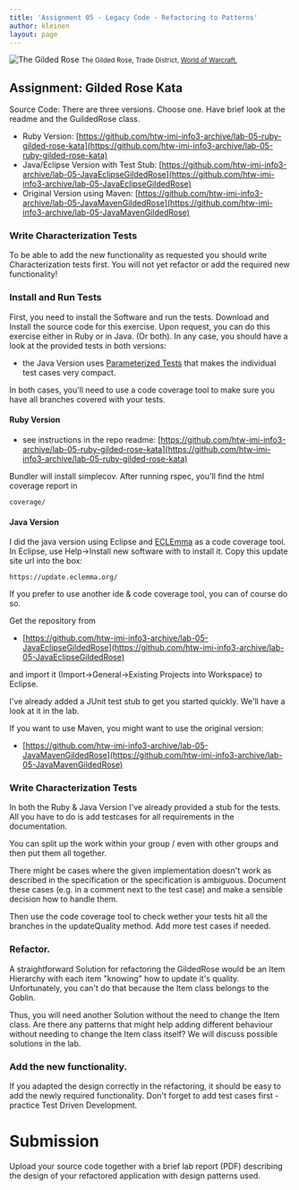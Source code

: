 ```yaml
---
title: 'Assignment 05 - Legacy Code - Refactoring to Patterns'
author: kleinen
layout: page
---
```




![The Gilded Rose](../images/The_Gilded_Rose.jpg)
<small class = "float-right">The Gilded Rose, Trade District, [World of Warcraft.](https://www.wowwiki.com/Gilded_Rose)</small>

## Assignment: Gilded Rose Kata

Source Code: There are three versions. Choose one. Have brief look at the
readme and the GuildedRose class.


* Ruby Version: [https://github.com/htw-imi-info3-archive/lab-05-ruby-gilded-rose-kata](https://github.com/htw-imi-info3-archive/lab-05-ruby-gilded-rose-kata)
* Java/Eclipse Version with Test Stub: [https://github.com/htw-imi-info3-archive/lab-05-JavaEclipseGildedRose](https://github.com/htw-imi-info3-archive/lab-05-JavaEclipseGildedRose)
* Original Version using Maven: [https://github.com/htw-imi-info3-archive/lab-05-JavaMavenGildedRose](https://github.com/htw-imi-info3-archive/lab-05-JavaMavenGildedRose)

### Write Characterization Tests

To be able to add the new functionality as requested you should write
Characterization tests first.
You will not yet refactor or add the required new functionality!



### Install and Run Tests
First, you need to install the Software and run the tests.
Download and Install the source code for this exercise. Upon request, you can do this exercise either in Ruby or in Java. (Or both).
In any case, you should have a look at the provided tests in both versions:

* the Java Version uses [Parameterized Tests](https://junit.org/junit4/javadoc/4.12/org/junit/runners/Parameterized.html) that makes the individual test cases very compact.

In both cases, you'll need to use a code coverage tool to make sure you have all
branches covered with your tests.

#### Ruby Version

* see instructions in the repo readme:  [https://github.com/htw-imi-info3-archive/lab-05-ruby-gilded-rose-kata](https://github.com/htw-imi-info3-archive/lab-05-ruby-gilded-rose-kata)

Bundler will install simplecov. After running rspec, you'll find the html coverage report in

    coverage/

#### Java Version

I did the java version using Eclipse and [ECLEmma](https://eclemma.org/)
as a code coverage tool. In Eclipse, use Help->Install new software with to install
it. Copy this update site url into the box:

    https://update.eclemma.org/

If you prefer to use another ide & code coverage tool, you can of course do so.

Get the repository from

 * [https://github.com/htw-imi-info3-archive/lab-05-JavaEclipseGildedRose](https://github.com/htw-imi-info3-archive/lab-05-JavaEclipseGildedRose)


and import it (Import->General->Existing Projects into Workspace) to Eclipse.

I've already added a JUnit test stub to get you started quickly. We'll have a
look at it in the lab.

If you want to use Maven, you might want to use the original version:

* [https://github.com/htw-imi-info3-archive/lab-05-JavaMavenGildedRose](https://github.com/htw-imi-info3-archive/lab-05-JavaMavenGildedRose)

### Write Characterization Tests
In both the Ruby & Java Version I've already provided a stub for the tests.
All you have to do is add testcases for all requirements in the documentation.

You can split up the work within your group / even with other groups and then put
them all together.

There might be cases where the given implementation doesn't work as described in the
specification or the specification is ambiguous. Document these cases (e.g. in a
comment next to the test case) and make a sensible decision how to handle them.

Then use the code coverage tool to check wether your tests hit all the branches
in the updateQuality method. Add more test cases if needed.

### Refactor.

A straightforward Solution for refactoring the GildedRose would be an Item
Hierarchy with each item  "knowing" how to update it's quality.
Unfortunately, you can't do that because the Item class belongs to the Goblin.

Thus, you will need another Solution without the need to change the Item class. Are there any patterns that might help adding different behaviour without needing to change the Item class itself?
We will discuss possible solutions in the lab.

### Add the new functionality.

If you adapted the design correctly in the refactoring, it should be easy to add
the newly required functionality. Don't forget to add test cases first - practice
Test Driven Development.

# Submission

Upload your source code together with a brief lab report (PDF) describing the
design of your refactored application with design patterns used.
